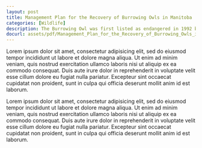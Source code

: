 ```yaml
---
layout: post
title: Management Plan for the Recovery of Burrowing Owls in Manitoba
categories: [Wildlife]
description: The Burrowing Owl was first listed as endangered in 1992 by regulation under Manitoba’s Endangered Species Act. They are currently still listed as endangered within Manitoba, as well as the rest of Canada. The burrowing owls are also protected under the federal Migratory Birds Convention Act (Government, 2017). The Manitoba Burrowing Owl Recovery Program (MBORP) is a non-profit organization that works towards increasing the population of Burrowing Owls in Manitoba. Each year soft- releases are done with breeding pairs. The recovery program collects research information each year such as productivity relating to clutch size, hatching success, survival of young, foraging of males post-hatching, home range size, diet/prey use, dispersal, mortality, return rates/survival, and other behaviors.
docurl: assets/pdf/Management_Plan_for_the_Recovery_of_Burrowing_Owls_in_Manitoba.pdf
---
```


Lorem ipsum dolor sit amet,  consectetur adipisicing elit,  sed do eiusmod tempor incididunt ut labore et dolore magna aliqua. Ut enim ad minim veniam,  quis nostrud exercitation ullamco laboris nisi ut aliquip ex ea commodo consequat. Duis aute irure dolor in reprehenderit in voluptate velit esse cillum dolore eu fugiat nulla pariatur. Excepteur sint occaecat cupidatat non proident,  sunt in culpa qui officia deserunt mollit anim id est laborum.

Lorem ipsum dolor sit amet,  consectetur adipisicing elit,  sed do eiusmod tempor incididunt ut labore et dolore magna aliqua. Ut enim ad minim veniam,  quis nostrud exercitation ullamco laboris nisi ut aliquip ex ea commodo consequat. Duis aute irure dolor in reprehenderit in voluptate velit esse cillum dolore eu fugiat nulla pariatur. Excepteur sint occaecat cupidatat non proident,  sunt in culpa qui officia deserunt mollit anim id est laborum.
